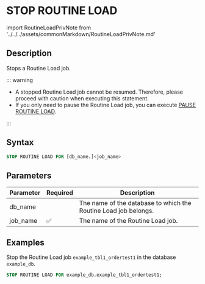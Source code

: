---
---

# STOP ROUTINE LOAD

import RoutineLoadPrivNote from '../../../assets/commonMarkdown/RoutineLoadPrivNote.md'

## Description

Stops a Routine Load job.

<RoutineLoadPrivNote />

::: warning

- A stopped Routine Load job cannot be resumed. Therefore, please proceed with caution when executing this statement.
- If you only need to pause the Routine Load job, you can execute [PAUSE ROUTINE LOAD](./PAUSE_ROUTINE_LOAD.md).

:::

## Syntax

```SQL
STOP ROUTINE LOAD FOR [db_name.]<job_name>
```

## Parameters

| **Parameter** | **Required** | **Description**                                              |
| ------------- | ------------ | ------------------------------------------------------------ |
| db_name       |              | The name of the database to which the Routine Load job belongs. |
| job_name      | ✅            | The name of the Routine Load job.                            |

## Examples

Stop the Routine Load job `example_tbl1_ordertest1` in the database `example_db`.

```SQL
STOP ROUTINE LOAD FOR example_db.example_tbl1_ordertest1;
```
